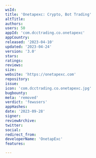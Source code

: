 ```yaml
---
wsId: 
title: 'Onetapexc: Crypto, Bot Trading'
altTitle: 
authors: 
users: 50
appId: 'com.dcctrading.co.onetapexc'
appCountry: 
released: '2023-04-10'
updated: '2023-04-24'
version: '3.0'
stars: 
ratings: 
reviews: 
size: 
website: 'https://onetapexc.com'
repository: 
issue: 
icon: 'com.dcctrading.co.onetapexc.jpg'
bugbounty: 
meta: 'removed'
verdict: 'fewusers'
appHashes: 
date: '2023-09-28'
signer: 
reviewArchive: 
twitter: 
social: 
redirect_from: 
developerName: 'OnetapExc'
features: 

---
```


